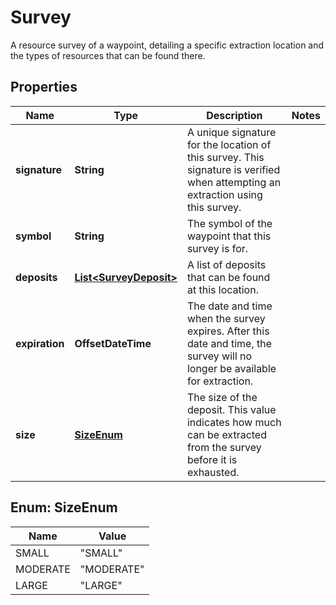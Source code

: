 

# Survey

A resource survey of a waypoint, detailing a specific extraction location and the types of resources that can be found there.

## Properties

| Name | Type | Description | Notes |
|------------ | ------------- | ------------- | -------------|
|**signature** | **String** | A unique signature for the location of this survey. This signature is verified when attempting an extraction using this survey. |  |
|**symbol** | **String** | The symbol of the waypoint that this survey is for. |  |
|**deposits** | [**List&lt;SurveyDeposit&gt;**](SurveyDeposit.md) | A list of deposits that can be found at this location. |  |
|**expiration** | **OffsetDateTime** | The date and time when the survey expires. After this date and time, the survey will no longer be available for extraction. |  |
|**size** | [**SizeEnum**](#SizeEnum) | The size of the deposit. This value indicates how much can be extracted from the survey before it is exhausted. |  |



## Enum: SizeEnum

| Name | Value |
|---- | -----|
| SMALL | &quot;SMALL&quot; |
| MODERATE | &quot;MODERATE&quot; |
| LARGE | &quot;LARGE&quot; |




